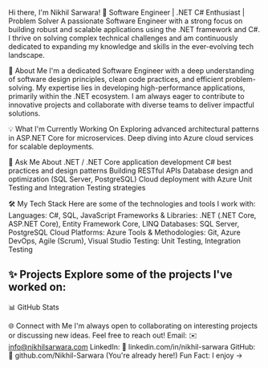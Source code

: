 Hi there, I'm Nikhil Sarwara! 👋
Software Engineer | .NET C# Enthusiast | Problem Solver
A passionate Software Engineer with a strong focus on building robust and scalable applications using the .NET framework and C#. I thrive on solving complex technical challenges and am continuously dedicated to expanding my knowledge and skills in the ever-evolving tech landscape.

🚀 About Me
I'm a dedicated Software Engineer with a deep understanding of software design principles, clean code practices, and efficient problem-solving.
My expertise lies in developing high-performance applications, primarily within the .NET ecosystem.
I am always eager to contribute to innovative projects and collaborate with diverse teams to deliver impactful solutions.

💡 What I'm Currently Working On
Exploring advanced architectural patterns in ASP.NET Core for microservices.
Deep diving into Azure cloud services for scalable deployments.

🧠 Ask Me About
.NET / .NET Core application development
C# best practices and design patterns
Building RESTful APIs
Database design and optimization (SQL Server, PostgreSQL)
Cloud deployment with Azure
Unit Testing and Integration Testing strategies

🛠️ My Tech Stack
Here are some of the technologies and tools I work with:
Languages: C#, SQL, JavaScript
Frameworks & Libraries: .NET (.NET Core, ASP.NET Core), Entity Framework Core, LINQ
Databases: SQL Server, PostgreSQL
Cloud Platforms: Azure
Tools & Methodologies: Git, Azure DevOps, Agile (Scrum), Visual Studio
Testing: Unit Testing, Integration Testing

✨ Projects
Explore some of the projects I've worked on:
---
📊 GitHub Stats

🌐 Connect with Me
I'm always open to collaborating on interesting projects or discussing new ideas. Feel free to reach out!
Email: ✉️ info@nikhilsarwara.com
LinkedIn: 🔗 linkedin.com/in/nikhil-sarwara
GitHub: 🐙 github.com/Nikhil-Sarwara (You're already here!)
Fun Fact: I enjoy ->
